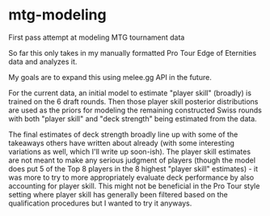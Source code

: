 # mtg-modeling
First pass attempt at modeling MTG tournament data

So far this only takes in my manually formatted Pro Tour Edge of Eternities data and analyzes it.

My goals are to expand this using melee.gg API in the future.

For the current data, an initial model to estimate "player skill" (broadly) is trained on the 6 draft rounds. Then those player skill posterior distributions are used as the priors for modeling the remaining constructed Swiss rounds with both "player skill" and "deck strength" being estimated from the data.

The final estimates of deck strength broadly line up with some of the takeaways others have written about already (with some interesting variations as well, which I'll write up soon-ish). The player skill estimates are not meant to make any serious judgment of players (though the model does put 5 of the Top 8 players in the 8 highest "player skill" estimates) - it was more to try to more appropriately evaluate deck performance by also accounting for player skill. This might not be beneficial in the Pro Tour style setting where player skill has generally been filtered based on the qualification procedures but I wanted to try it anyways.